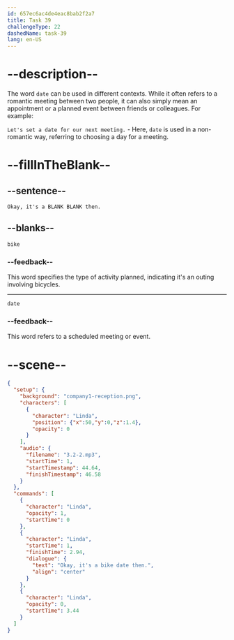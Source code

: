 ```yaml
---
id: 657ec6ac4de4eac8bab2f2a7
title: Task 39
challengeType: 22
dashedName: task-39
lang: en-US
---
```


<!-- (Audio) Linda: Okay, it's a bike date then. -->

# --description--

The word `date` can be used in different contexts. While it often refers to a romantic meeting between two people, it can also simply mean an appointment or a planned event between friends or colleagues. For example:

`Let's set a date for our next meeting.` - Here, `date` is used in a non-romantic way, referring to choosing a day for a meeting.

# --fillInTheBlank--

## --sentence--

`Okay, it's a BLANK BLANK then.`

## --blanks--

`bike`

### --feedback--

This word specifies the type of activity planned, indicating it's an outing involving bicycles.

---

`date`

### --feedback--

This word refers to a scheduled meeting or event.

# --scene--

```json
{
  "setup": {
    "background": "company1-reception.png",
    "characters": [
      {
        "character": "Linda",
        "position": {"x":50,"y":0,"z":1.4},
        "opacity": 0
      }
    ],
    "audio": {
      "filename": "3.2-2.mp3",
      "startTime": 1,
      "startTimestamp": 44.64,
      "finishTimestamp": 46.58
    }
  },
  "commands": [
    {
      "character": "Linda",
      "opacity": 1,
      "startTime": 0
    },
    {
      "character": "Linda",
      "startTime": 1,
      "finishTime": 2.94,
      "dialogue": {
        "text": "Okay, it's a bike date then.",
        "align": "center"
      }
    },
    {
      "character": "Linda",
      "opacity": 0,
      "startTime": 3.44
    }
  ]
}
```
